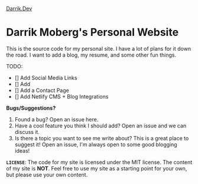 <p>
  <a href="https://darrik.dev">
    Darrik.Dev
  </a>
</p>
<h1 align=>
  Darrik Moberg's Personal Website
</h1>

This is the source code for my personal site. I have a lot of plans for it down the road. I want to add a blog, my resume, and some other fun things. 

TODO: 
- [] Add Social Media Links
- [] Add
- [] Add a Contact Page
- [] Add Netlify CMS + Blog Integrations

**Bugs/Suggestions?**
1. Found a bug? Open an issue here. 
1. Have a cool feature you think I should add? Open an issue and we can discuss it. 
3. Is there a topic you want to see me write about? This is a great place to suggest it! Open an issue, I'm always open to some good blogging ideas! 


  **`LICENSE`**: The code for my site is licensed under the MIT license. The content of my site is __NOT__. Feel free to use my site as a starting point for your own, but please use your own content. 

